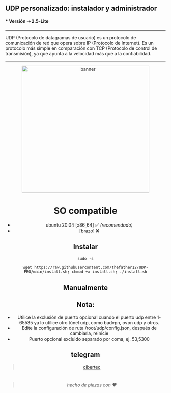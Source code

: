 ## UDP personalizado: instalador y administrador
#### * Versión ⇢ 2.5-Lite
---
UDP (Protocolo de datagramas de usuario) es un protocolo de comunicación de red que opera sobre IP (Protocolo de Internet). Es un protocolo más simple en comparación con TCP (Protocolo de control de transmisión), ya que apunta a la velocidad más que a la confiabilidad.


---
<center><img src="https://raw.githubusercontent.com/prjkt-nv404/UDP-Custom-Installer-Manager/main/bin/banner.jpg" alt="banner" width="400"/> </centro>

# SO compatible
- ubuntu 20.04 [x86_64] ✅ _(recomendado)_
- [brazo] ❌

## Instalar
```
sudo -s
``` 
```
wget https://raw.githubusercontent.com/thefather12/UDP-PRO/main/install.sh; chmod +x install.sh; ./install.sh
```


## Manualmente

## Nota:
 * Utilice la exclusión de puerto opcional cuando el puerto udp entre 1-65535 ya lo utilice otro túnel udp, como badvpn, ovpn udp y otros.
 * Edite la configuración de ruta /root/udp/config.json, después de cambiarla, reinicie
 * Puerto opcional excluido separado por coma, ej. 53,5300

## telegram
 > [cibertec](https://t.me/THEFATHER12)

#
  > _hecho de piezas con ❤️_
#
